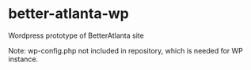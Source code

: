 better-atlanta-wp
=================

Wordpress prototype of BetterAtlanta site

Note: wp-config.php not included in repository, which is needed for WP instance.
